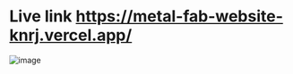 # Live link https://metal-fab-website-knrj.vercel.app/
![image](https://github.com/user-attachments/assets/04b9f6f4-4f5f-49f6-ad15-8d18ea1ff91f)
